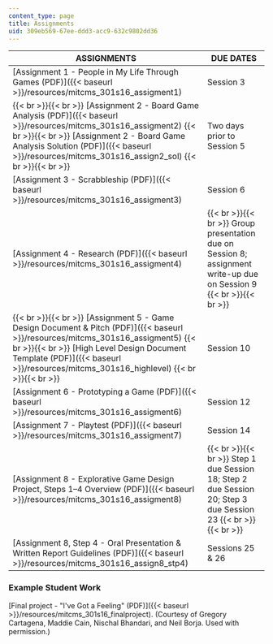 ```yaml
---
content_type: page
title: Assignments
uid: 309eb569-67ee-ddd3-acc9-632c9802dd36
---
```


| ASSIGNMENTS | DUE DATES |
| --- | --- |
| [Assignment 1 - People in My Life Through Games (PDF)]({{< baseurl >}}/resources/mitcms_301s16_assigment1) | Session 3 |
|  {{< br >}}{{< br >}} [Assignment 2 - Board Game Analysis (PDF)]({{< baseurl >}}/resources/mitcms_301s16_assigment2) {{< br >}}{{< br >}} [Assignment 2 - Board Game Analysis Solution (PDF)]({{< baseurl >}}/resources/mitcms_301s16_assign2_sol) {{< br >}}{{< br >}}  | Two days prior to Session 5 |
| [Assignment 3 - Scrabbleship (PDF)]({{< baseurl >}}/resources/mitcms_301s16_assigment3) | Session 6 |
| [Assignment 4 - Research (PDF)]({{< baseurl >}}/resources/mitcms_301s16_assigment4) |  {{< br >}}{{< br >}} Group presentation due on Session 8; assignment write-up due on Session 9 {{< br >}}{{< br >}}  |
|  {{< br >}}{{< br >}} [Assignment 5 - Game Design Document & Pitch (PDF)]({{< baseurl >}}/resources/mitcms_301s16_assigment5) {{< br >}}{{< br >}} [High Level Design Document Template (PDF)]({{< baseurl >}}/resources/mitcms_301s16_highlevel) {{< br >}}{{< br >}}  | Session 10 |
| [Assignment 6 - Prototyping a Game (PDF)]({{< baseurl >}}/resources/mitcms_301s16_assigment6) | Session 12 |
| [Assignment 7 - Playtest (PDF)]({{< baseurl >}}/resources/mitcms_301s16_assigment7) | Session 14 |
| [Assignment 8 - Explorative Game Design Project, Steps 1–4 Overview (PDF)]({{< baseurl >}}/resources/mitcms_301s16_assigment8) |  {{< br >}}{{< br >}} Step 1 due Session 18; Step 2 due Session 20; Step 3 due Session 23 {{< br >}}{{< br >}}  |
| [Assignment 8, Step 4 - Oral Presentation & Written Report Guidelines (PDF)]({{< baseurl >}}/resources/mitcms_301s16_assign8_stp4) | Sessions 25 & 26 

### Example Student Work

[Final project - "I've Got a Feeling" (PDF)]({{< baseurl >}}/resources/mitcms_301s16_finalproject). (Courtesy of Gregory Cartagena, Maddie Cain, Nischal Bhandari, and Neil Borja. Used with permission.)